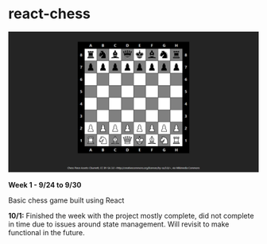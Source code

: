 # react-chess

![thumbnail](/thumbnail.jpg)

**Week 1 - 9/24 to 9/30**

Basic chess game built using React

**10/1:** Finished the week with the project mostly complete, did not complete in time due to issues around state management. Will revisit to make functional in the future.

